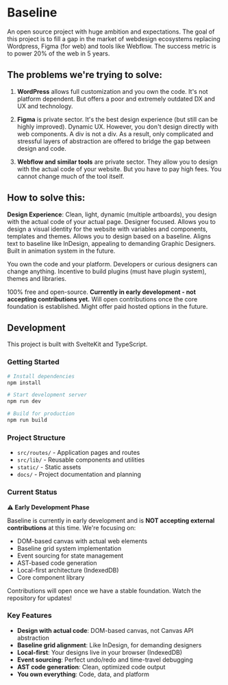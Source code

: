 # Baseline

An open source project with huge ambition and expectations. The goal of this project is to fill a gap in the market of webdesign ecosystems replacing Wordpress, Figma (for web) and tools like Webflow. The success metric is to power 20% of the web in 5 years.

## The problems we're trying to solve:

1. **WordPress** allows full customization and you own the code. It's not platform dependent. But offers a poor and extremely outdated DX and UX and technology.

2. **Figma** is private sector. It's the best design experience (but still can be highly improved). Dynamic UX. However, you don't design directly with web components. A div is not a div. As a result, only complicated and stressful layers of abstraction are offered to bridge the gap between design and code.

3. **Webflow and similar tools** are private sector. They allow you to design with the actual code of your website. But you have to pay high fees. You cannot change much of the tool itself. 

## How to solve this:

**Design Experience**: Clean, light, dynamic (multiple artboards), you design with the actual code of your actual page. Designer focused. Allows you to design a visual identity for the website with variables and components, templates and themes. Allows you to design based on a baseline. Aligns text to baseline like InDesign, appealing to demanding Graphic Designers. Built in animation system in the future.

You own the code and your platform. Developers or curious designers can change anything. Incentive to build plugins (must have plugin system), themes and libraries.

100% free and open-source. **Currently in early development - not accepting contributions yet.** Will open contributions once the core foundation is established. Might offer paid hosted options in the future.

## Development

This project is built with SvelteKit and TypeScript.

### Getting Started

```sh
# Install dependencies
npm install

# Start development server
npm run dev

# Build for production
npm run build
```

### Project Structure

- `src/routes/` - Application pages and routes
- `src/lib/` - Reusable components and utilities
- `static/` - Static assets
- `docs/` - Project documentation and planning

### Current Status

**⚠️ Early Development Phase**

Baseline is currently in early development and is **NOT accepting external contributions** at this time. We're focusing on:

- DOM-based canvas with actual web elements
- Baseline grid system implementation
- Event sourcing for state management
- AST-based code generation
- Local-first architecture (IndexedDB)
- Core component library

Contributions will open once we have a stable foundation. Watch the repository for updates!

### Key Features

- **Design with actual code**: DOM-based canvas, not Canvas API abstraction
- **Baseline grid alignment**: Like InDesign, for demanding designers
- **Local-first**: Your designs live in your browser (IndexedDB)
- **Event sourcing**: Perfect undo/redo and time-travel debugging
- **AST code generation**: Clean, optimized code output
- **You own everything**: Code, data, and platform
